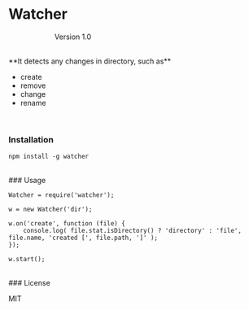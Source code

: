 Watcher 
=========
&nbsp;&nbsp;&nbsp;&nbsp;&nbsp;&nbsp;&nbsp;&nbsp;&nbsp;&nbsp;&nbsp;&nbsp;&nbsp;&nbsp;&nbsp;&nbsp;&nbsp;&nbsp;&nbsp;&nbsp;&nbsp;&nbsp;&nbsp;Version 1.0 
 

<br />
**It detects any changes in directory, such as**

- create
- remove
- change
- rename

<br />

### Installation <br />
    npm install -g watcher
    
<br />
### Usage

    Watcher = require('watcher');
    
    w = new Watcher('dir');
    
    w.on('create', function (file) {
        console.log( file.stat.isDirectory() ? 'directory' : 'file', file.name, 'created [', file.path, ']' );
    });
    
    w.start();
    
<br />
### License

MIT